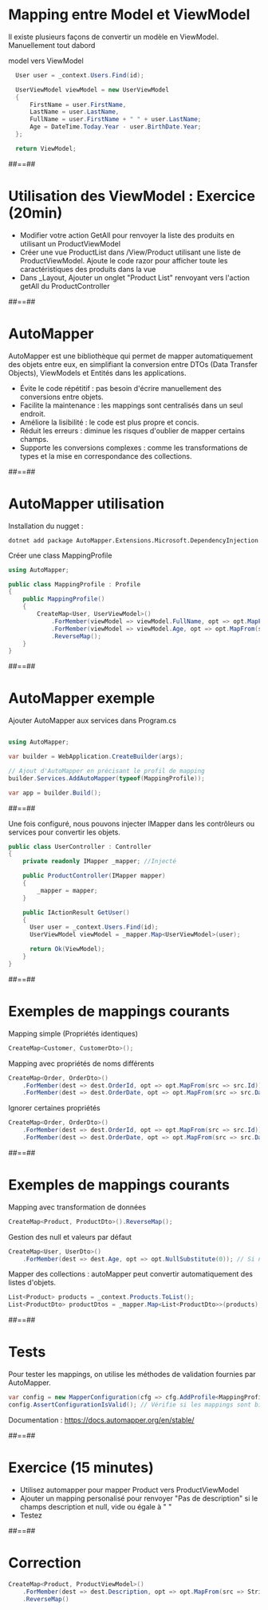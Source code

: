 
# Mapping entre Model et ViewModel

Il existe plusieurs façons de convertir un modèle en ViewModel. Manuellement tout dabord

model vers ViewModel

``` cs
  User user = _context.Users.Find(id);

  UserViewModel viewModel = new UserViewModel
  {
      FirstName = user.FirstName,
      LastName = user.LastName,
      FullName = user.FirstName + " " + user.LastName;
      Age = DateTime.Today.Year - user.BirthDate.Year;
  };

  return ViewModel;
```

##==##

# Utilisation des ViewModel : Exercice (20min) 

- Modifier votre action GetAll pour renvoyer la liste des produits en utilisant un ProductViewModel  
- Créer une vue ProductList dans /View/Product utilisant une liste de ProductViewModel. Ajoute le code razor pour afficher toute les caractéristiques des produits dans la vue
- Dans _Layout, Ajouter un onglet "Product List" renvoyant vers l'action getAll du ProductController


##==##

# AutoMapper

AutoMapper est une bibliothèque qui permet de mapper automatiquement des objets entre eux, en simplifiant la conversion entre DTOs (Data Transfer Objects), ViewModels et Entités dans les applications.

- Évite le code répétitif : pas besoin d'écrire manuellement des conversions entre objets.
- Facilite la maintenance : les mappings sont centralisés dans un seul endroit.
- Améliore la lisibilité : le code est plus propre et concis.
- Réduit les erreurs : diminue les risques d'oublier de mapper certains champs.
- Supporte les conversions complexes : comme les transformations de types et la mise en correspondance des collections.

##==##

# AutoMapper utilisation   

Installation du nugget : 
``` shell
dotnet add package AutoMapper.Extensions.Microsoft.DependencyInjection
```

Créer une class MappingProfile
``` cs
using AutoMapper;

public class MappingProfile : Profile
{
    public MappingProfile()
    {
        CreateMap<User, UserViewModel>()
            .ForMember(viewModel => viewModel.FullName, opt => opt.MapFrom(src => src.FirstName + " " + src.LastName))
            .ForMember(viewModel => viewModel.Age, opt => opt.MapFrom(src => DateTime.Today.Year - src.BirthYear))
            .ReverseMap();
    }
}
```
##==##

# AutoMapper exemple 

Ajouter AutoMapper aux services dans Program.cs

``` cs

using AutoMapper;

var builder = WebApplication.CreateBuilder(args);

// Ajout d'AutoMapper en précisant le profil de mapping
builder.Services.AddAutoMapper(typeof(MappingProfile));

var app = builder.Build();
```

##==##

Une fois configuré, nous pouvons injecter IMapper dans les contrôleurs ou services pour convertir les objets.
``` cs
public class UserController : Controller
{
    private readonly IMapper _mapper; //Injecté

    public ProductController(IMapper mapper)
    {
        _mapper = mapper;
    }

    public IActionResult GetUser()
    {
      User user = _context.Users.Find(id);
      UserViewModel viewModel = _mapper.Map<UserViewModel>(user);

      return Ok(ViewModel);
    }
}
```

##==##

# Exemples de mappings courants

Mapping simple (Propriétés identiques)
``` cs
CreateMap<Customer, CustomerDto>();
```

Mapping avec propriétés de noms différents
``` cs
CreateMap<Order, OrderDto>()
    .ForMember(dest => dest.OrderId, opt => opt.MapFrom(src => src.Id))
    .ForMember(dest => dest.OrderDate, opt => opt.MapFrom(src => src.Date));
```
Ignorer certaines propriétés
``` cs
CreateMap<Order, OrderDto>()
    .ForMember(dest => dest.OrderId, opt => opt.MapFrom(src => src.Id))
    .ForMember(dest => dest.OrderDate, opt => opt.MapFrom(src => src.Date));
```
##==##

# Exemples de mappings courants

Mapping avec transformation de données
``` cs
CreateMap<Product, ProductDto>().ReverseMap();
```
Gestion des null et valeurs par défaut
``` cs
CreateMap<User, UserDto>()
    .ForMember(dest => dest.Age, opt => opt.NullSubstitute(0)); // Si null, alors remplace par 0
```
Mapper des collections : autoMapper peut convertir automatiquement des listes d'objets.
``` cs
List<Product> products = _context.Products.ToList();
List<ProductDto> productDtos = _mapper.Map<List<ProductDto>>(products);
```

##==##

# Tests

Pour tester les mappings, on utilise les méthodes de validation fournies par AutoMapper.
``` cs
var config = new MapperConfiguration(cfg => cfg.AddProfile<MappingProfile>());
config.AssertConfigurationIsValid(); // Vérifie si les mappings sont bien configurés
```

Documentation : https://docs.automapper.org/en/stable/

##==##

# Exercice (15 minutes)

- Utilisez automapper pour mapper Product vers ProductViewModel
- Ajouter un mapping personalisé pour renvoyer "Pas de description" si le champs description et null, vide ou égale à " "
- Testez

##==##

# Correction

``` cs
CreateMap<Product, ProductViewModel>()
    .ForMember(dest => dest.Description, opt => opt.MapFrom(src => String.IsNullOrEmpty(src.Description) ? "Pas de description" : src.Description))
    .ReverseMap()
```
